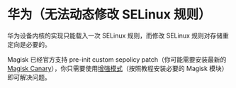 # 华为（无法动态修改 SELinux 规则）

华为设备内核的实现只能载入一次 SELinux 规则，而修改 SELinux 规则对存储重定向是必要的。

Magisk 已经官方支持 pre-init custom sepolicy patch（你可能需要安装最新的 [Magisk Canary](https://forum.xda-developers.com/apps/magisk/dev-magisk-canary-channel-bleeding-edge-t3839337)），你只需要使用[增强模式](../enhanced_mode/install.html)（按照教程安装必要的 Magisk 模块）即可解决问题。